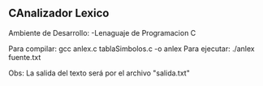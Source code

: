 CAnalizador Lexico
------------------
Ambiente de Desarrollo:
-Lenaguaje de Programacion C

Para compilar: gcc anlex.c tablaSimbolos.c -o anlex
Para ejecutar: ./anlex fuente.txt

Obs: La salida del texto será por el archivo "salida.txt"
